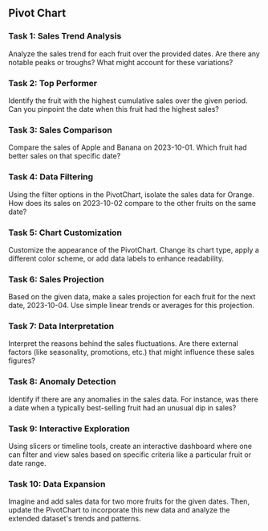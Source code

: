 ## Pivot Chart

### Task 1: **Sales Trend Analysis**
Analyze the sales trend for each fruit over the provided dates. Are there any notable peaks or troughs? What might account for these variations?

### Task 2: **Top Performer**
Identify the fruit with the highest cumulative sales over the given period. Can you pinpoint the date when this fruit had the highest sales?

### Task 3: **Sales Comparison**
Compare the sales of Apple and Banana on 2023-10-01. Which fruit had better sales on that specific date?

### Task 4: **Data Filtering**
Using the filter options in the PivotChart, isolate the sales data for Orange. How does its sales on 2023-10-02 compare to the other fruits on the same date?

### Task 5: **Chart Customization**
Customize the appearance of the PivotChart. Change its chart type, apply a different color scheme, or add data labels to enhance readability.

### Task 6: **Sales Projection**
Based on the given data, make a sales projection for each fruit for the next date, 2023-10-04. Use simple linear trends or averages for this projection.

### Task 7: **Data Interpretation**
Interpret the reasons behind the sales fluctuations. Are there external factors (like seasonality, promotions, etc.) that might influence these sales figures?

### Task 8: **Anomaly Detection**
Identify if there are any anomalies in the sales data. For instance, was there a date when a typically best-selling fruit had an unusual dip in sales?

### Task 9: **Interactive Exploration**
Using slicers or timeline tools, create an interactive dashboard where one can filter and view sales based on specific criteria like a particular fruit or date range.

### Task 10: **Data Expansion**
Imagine and add sales data for two more fruits for the given dates. Then, update the PivotChart to incorporate this new data and analyze the extended dataset's trends and patterns.
